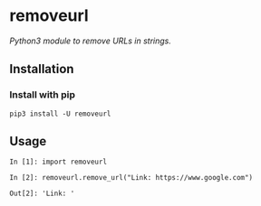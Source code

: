 # removeurl
*Python3 module to remove URLs in strings.*

## Installation
### Install with pip
```
pip3 install -U removeurl
```

## Usage
```
In [1]: import removeurl

In [2]: removeurl.remove_url("Link: https://www.google.com")

Out[2]: 'Link: '
```
